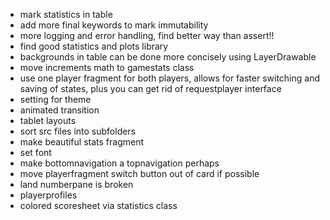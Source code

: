 - mark statistics in table
- add more final keywords to mark immutability
- more logging and error handling, find better way than assert!!
- find good statistics and plots library
- backgrounds in table can be done more concisely using LayerDrawable
- move increments math to gamestats class
- use one player fragment for both players, allows for faster switching and saving of states, plus you can get rid of requestplayer interface
- setting for theme
- animated transition
- tablet layouts
- sort src files into subfolders
- make beautiful stats fragment
- set font
- make bottomnavigation a topnavigation perhaps
- move playerfragment switch button out of card if possible
- land numberpane is broken
- playerprofiles
- colored scoresheet via statistics class
